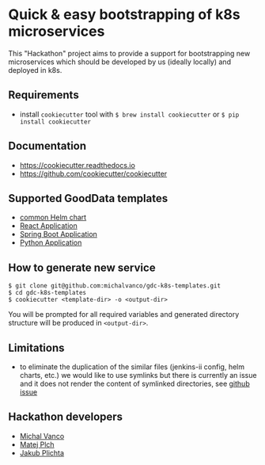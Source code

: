 # Quick & easy bootstrapping of k8s microservices

This "Hackathon" project aims to provide a support for bootstrapping new microservices
which should be developed by us (ideally locally) and deployed in k8s.

## Requirements
 * install `cookiecutter` tool with `$ brew install cookiecutter` or `$ pip install cookiecutter`

## Documentation
 * https://cookiecutter.readthedocs.io
 * https://github.com/cookiecutter/cookiecutter

## Supported GoodData templates
 * [common Helm chart](./helm-chart-template)
 * [React Application](./react-app-template)
 * [Spring Boot Application](./spring-boot-template)
 * [Python Application](./python-app-template)

## How to generate new service
```
$ git clone git@github.com:michalvanco/gdc-k8s-templates.git
$ cd gdc-k8s-templates
$ cookiecutter <template-dir> -o <output-dir>
```
You will be prompted for all required variables and generated directory structure will be produced
in `<output-dir>`. 

## Limitations
 * to eliminate the duplication of the similar files (jenkins-ii config, helm charts, etc.) we
 would like to use symlinks but there is currently an issue and it does not
 render the content of symlinked directories, see [github issue](https://github.com/cookiecutter/cookiecutter/issues/865)

## Hackathon developers
 * [Michal Vanco](https://github.com/michalvanco)
 * [Matej Plch](https://github.com/matejuh)
 * [Jakub Plichta](https://github.com/jakub-plichta)
